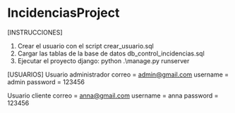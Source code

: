 # IncidenciasProject
[INSTRUCCIONES]

1. Crear el usuario con el script crear_usuario.sql
2. Cargar las tablas de la base de datos db_control_incidencias.sql
3. Ejecutar el proyecto django: python .\manage.py runserver

[USUARIOS]
Usuario administrador
    correo = admin@gmail.com
    username = admin
    password = 123456

Usuario cliente
    correo = anna@gmail.com
    username = anna
    password = 123456